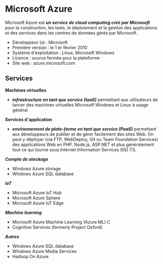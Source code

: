 # Microsoft Azure

Microsoft Azure est ***un service de cloud computing créé par Microsoft*** pour la construction, les tests, le déploiement et la gestion des applications et des services dans les centres de données gérés par Microsoft.

 - Développeur (s) : Microsoft
 - Première version : le 1 er février 2010
 - Système d'exploitation : Linux, Microsoft Windows
 - Licence : source fermée pour la plateforme
 - Site web : azure.microsoft.com
## Services


  **Machines virtuelles**
 - ***infrastructure en tant que service (IaaS)*** permettant aux utilisateurs de lancer des machines virtuelles Microsoft Windows et
   Linux à usage général

  **Services d'application**

 - ***environnement de plate-forme en tant que service (PaaS)*** permettant aux développeurs de publier et de gérer facilement des
   sites Web. On peut y déployer (via FTP, WebDeploy, Git ou Team
   Foundation Services) des applications Web en PHP, Node.js, ASP.NET et
   plus généralement tout ce qui tourne sous Internet Information
   Services (IIS) 7.5.

***Compte de stockage*** 

 - Windows Azure storage
 - Windows Azure SQL database

 ***IoT***

 - Microsoft  Azure IoT Hub 
 -  Microsoft  Azure Sphere 
 -  Microsoft  Azure IoT Edge
 
***Machine learning***

 - Microsoft Azure Machine Learning (Azure ML)  C
 - Cognitive Services (formerly Project Oxford)

***Autres***

 - Windows Azure SQL database
 - Windows Azure Media Services
 - Hadoop On Azure
